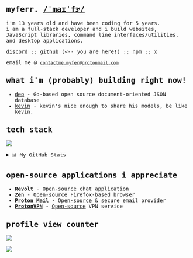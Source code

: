 <samp>

## myferr. [/ˈmaɪˈfɝ/](https://ipa-reader.com/?text=%CB%88ma%C9%AA%CB%88f%C9%9D)

  
i'm 13 years old and have been coding for 5 years.  
i am a full-stack developer and i build websites, JavaScript libraries, command line interfaces/utilities, and desktop applications.

[discord](https://discord.com/users/1157526846229991544)
::
[github](https://github.com/myferr) (<-- you are here!)
::
[npm](https://npmjs.com/~myfer)
::
[x](https://x.com/myferdoescoding)

email me @ [`contactme.myfer@protonmail.com`](mailto:contactme.myfer@protonmail.com)

## what i'm (probably) building right now!
- [deo](https://github.com/myferr/deo) - Go-based open source document-oriented JSON database
- [kevin](https://github.com/myferr/kevin) - kevin's nice enough to share his models, be like kevin.

## tech stack
[![](https://skills.syvixor.com/api/icons?perline=10&i=actix,apple,archlinux,astro,bash,batch,biome,bun,cloudflare,css3,curl,discordbots,docker,electron,elysiajs,expressjs,ghostty,gin,git,github,githubactions,homebrew,html,huggingface,javascript,linux,macos,markdown,mongodb,neovim,nextjs,nodejs,npm,obsidian,ollama,python,reactjs,rust,sass,shadcnui,skeletonui,svelte,tailwindcss,tauri,typescript,vercel,visualstudiocode,vuejs,x,zed,zen,zod,zshell)](https://github.com/myferr/)

<details>
<summary>📊 My GitHub Stats</summary>

<br>

[![Top Langs](https://github-readme-stats.vercel.app/api/top-langs/?username=myferr&text_color=FFFFFF&bg_color=000000&title_color=94b4a4&langs_count=15&layout=compact&hide_border=true&hide=css,markdown,java)](https://github.com/myferr/)

[![GitHub Stats](https://github-readme-stats.vercel.app/api?username=myferr&show_icons=true&hide_border=true&title_color=94b4a4&icon_color=FFFFFF&text_color=FFFFFF&bg_color=000000)](https://github.com/myferr/)

[![](https://nirzak-streak-stats.vercel.app/?user=myferr&theme=dark&hide_border=true)](https://github.com/myferr/)

[![](https://github-profile-trophy.vercel.app/?username=myferr&row=1)](https://github.com/myferr/)
</details>


## open-source applications i appreciate
* [**Revolt**](https://revolt.chat/) - [Open-source](https://github.com/revoltchat) chat application
* [**Zen**](https://zen-browser.app/) - [Open-source](https://github.com/zen-browser/desktop) Firefox-based browser
* [**Proton Mail**](https://proton.me/mail/) - [Open-source](https://github.com/ProtonMail) & secure email provider
* [**ProtonVPN**](https://protonvpn.com/) - [Open-source](https://github.com/ProtonVPN/) VPN service

## profile view counter
![](https://komarev.com/ghpvc/?username=myferr)

</samp>

![](https://media.tenor.com/a79FKdYtynQAAAAi/cat-sitting-cats.gif)
